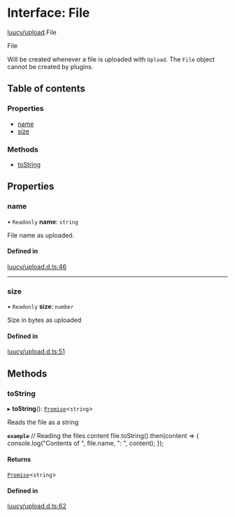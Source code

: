 # Interface: File

[luucy/upload](../modules/luucy_upload.md).File

File

Will be created whenever a file is uploaded with `Upload`.
The `File` object cannot be created by plugins.

## Table of contents

### Properties

- [name](luucy_upload.File.md#name)
- [size](luucy_upload.File.md#size)

### Methods

- [toString](luucy_upload.File.md#tostring)

## Properties

### name

• `Readonly` **name**: `string`

File name as uploaded.

#### Defined in

[luucy/upload.d.ts:46](https://github.com/luucyadmin/luucy-types/blob/5fee54b/luucy/upload.d.ts#L46)

___

### size

• `Readonly` **size**: `number`

Size in bytes as uploaded

#### Defined in

[luucy/upload.d.ts:51](https://github.com/luucyadmin/luucy-types/blob/5fee54b/luucy/upload.d.ts#L51)

## Methods

### toString

▸ **toString**(): [`Promise`](globals_promise.Promise.md)<`string`\>

Reads the file as a string

**`example`**
//  Reading the files content
file.toString().then(content => {
    console.log("Contents of ", file.name, ": ", content);
});

#### Returns

[`Promise`](globals_promise.Promise.md)<`string`\>

#### Defined in

[luucy/upload.d.ts:62](https://github.com/luucyadmin/luucy-types/blob/5fee54b/luucy/upload.d.ts#L62)
